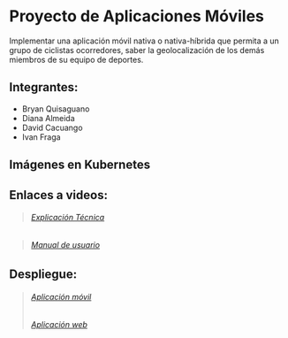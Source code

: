 # Proyecto de Aplicaciones Móviles

Implementar una aplicación móvil nativa o nativa-híbrida que permita a un grupo de ciclistas ocorredores, saber la geolocalización de los demás miembros de su equipo de deportes.

## Integrantes:
- Bryan Quisaguano
- Diana Almeida
- David Cacuango
- Ivan Fraga

## Imágenes en Kubernetes


## Enlaces a videos:
> ######  [Explicación Técnica](https://youtu.be/40yfeADLIfQ)

> ######  [Manual de usuario](https://youtu.be/qnLjbj7GPj4)

## Despliegue:
> ######  [Aplicación móvil](https://github.com/AlmDiana/ProyectoAppsMoviles/tree/master/APK)
> ######  [Aplicación web](https://appweb-bcd38.web.app/)
